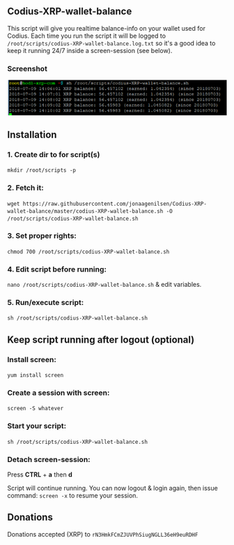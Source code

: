 ## Codius-XRP-wallet-balance
This script will give you realtime balance-info on your wallet used for Codius. Each time you run the script it will be logged to `/root/scripts/codius-XRP-wallet-balance.log.txt` so it's a good idea to keep it running 24/7 inside a screen-session (see below).

### Screenshot
![screen](https://github.com/jonaagenilsen/Codius-XRP-wallet-balance/blob/master/codius-XRP-wallet-balance.png)

## Installation
### 1. Create dir to for script(s)
`mkdir /root/scripts -p`

### 2. Fetch it:
`wget https://raw.githubusercontent.com/jonaagenilsen/Codius-XRP-wallet-balance/master/codius-XRP-wallet-balance.sh -O /root/scripts/codius-XRP-wallet-balance.sh`

### 3. Set proper rights:
`chmod 700 /root/scripts/codius-XRP-wallet-balance.sh`

### 4. Edit script before running:
`nano /root/scripts/codius-XRP-wallet-balance.sh` & edit variables.

### 5. Run/execute script:
`sh /root/scripts/codius-XRP-wallet-balance.sh`


## Keep script running after logout (optional)
### Install screen:
`yum install screen`

### Create a session with screen:
`screen -S whatever`

### Start your script:
`sh /root/scripts/codius-XRP-wallet-balance.sh`

### Detach screen-session:
Press **CTRL** + **a** then **d**

Script will continue running. You can now logout & login again, then issue command: `screen -x` to resume your session.

## Donations
Donations accepted (XRP) to `rN3HmkFCmZJUVPhSiugNGLL36eH9euRDHF`
